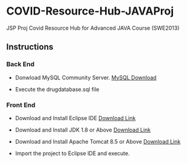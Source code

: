 # COVID-Resource-Hub-JAVAProj
JSP Proj Covid Resource Hub for Advanced JAVA Course (SWE2013)

## Instructions

### Back End
* Donwload MySQL Community Server.
  [MySQL Download](https://dev.mysql.com/downloads/windows/installer/8.0.html)

* Execute the drugdatabase.sql file 

### Front End
* Download and Install Eclipse IDE [Download Link](https://www.eclipse.org/downloads/packages/release/2019-12/r/eclipse-ide-enterprise-java-developers)

* Download and Install JDK 1.8 or Above [Download Link](https://www.oracle.com/technetwork/java/javase/downloads/index.html)

* Download and Install Apache Tomcat 8.5 or Above [Download Link](https://tomcat.apache.org/download-80.cgi)

* Import the project to Eclipse IDE and execute.

